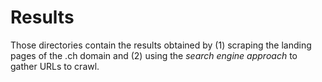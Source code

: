 # Results

Those directories contain the results obtained by (1) scraping the landing pages of the .ch domain and (2) using the _search engine approach_ to gather URLs to crawl. 